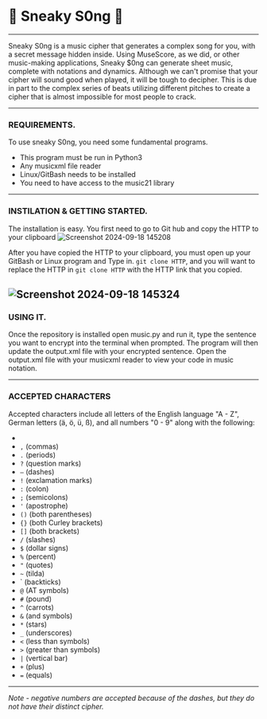 # 🎵 Sneaky S0ng 🎵
___
Sneaky S0ng is a music cipher that generates a complex song for you, with a secret message hidden inside. Using MuseScore, as we did, or other music-making applications, Sneaky $0ng can generate sheet music, complete with notations and dynamics. 
Although we can't promise that your cipher will sound good when played, it will be tough to decipher. This is due in part to the complex series of beats utilizing different pitches to create a cipher that is almost impossible for most people to crack. 
___
### REQUIREMENTS.         
To use sneaky S0ng, you need some fundamental programs. 
-  This program must be run in Python3
-  Any musicxml file reader
-  Linux/GitBash needs to be installed
-  You need to have access to the music21 library
___
### INSTILATION & GETTING STARTED.
The installation is easy. You first need to go to Git hub and copy the HTTP to your clipboard
![Screenshot 2024-09-18 145208](https://github.com/user-attachments/assets/ff9936c8-7add-40c5-9343-f2e9e6407c21)

After you have copied the HTTP to your clipboard, you must open up your GitBash or Linux program and Type in. `git clone HTTP`, and you will want to replace the HTTP in `git clone HTTP` with the HTTP link that you copied.

![Screenshot 2024-09-18 145324](https://github.com/user-attachments/assets/7a45f7c6-d41a-4983-8536-b03010999b23)
---
### USING IT. 
Once the repository is installed open music.py and run it, type the sentence you want to encrypt into the terminal when prompted. The program will then update the output.xml file with your encrypted sentence. Open the output.xml file with your musicxml reader to view your code in music notation.

---
### ACCEPTED CHARACTERS
Accepted characters include all letters of the English language "A - Z", German letters (ä, ö, ü, ß), and all numbers "0 - 9" along with the following: 
- ` `
- `,` (commas)
- `.` (periods)
- `?` (question marks)
- `—` (dashes)
- `!` (exclamation marks)
- `:` (colon)
- `;` (semicolons)
- `'` (apostrophe)
- `()` (both parentheses)
- `{}` (both Curley brackets)
- `[]` (both brackets)
- `/` (slashes)
- `$` (dollar signs)
- `%` (percent)
- `"` (quotes)
- `~` (tilda)
-  ` (backticks)
- `@` (AT symbols)
- `#` (pound)
- `^` (carrots)
- `&` (and symbols)
- `*` (stars)
- `_` (underscores)
- `<` (less than symbols)
- `>` (greater than symbols)
- `|` (vertical bar)
- `+` (plus)
- `=` (equals)
---
  *Note - negative numbers are accepted because of the dashes, but they do not have their distinct cipher.*
